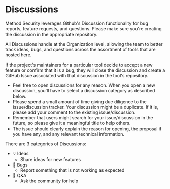 # Discussions

Method Security leverages Github's Discussion functionality for bug reports, feature requests, and questions. Please make sure you're creating the discussion in the appropriate repository.

All Discussions handle at the Organization level, allowing the team to better track ideas, bugs, and questions across the assortment of tools that are hosted here.

If the project's maintainers for a particular tool decide to accept a new feature or confirm that it is a bug, they will close the discussion and create a GitHub Issue associated with that discussion in the tool's repository.

-   Feel free to open discussions for any reason. When you open a new discussion, you'll have to select a discussion category as described below.
-   Please spend a small amount of time giving due diligence to the issue/discussion tracker. Your discussion might be a duplicate. If it is, please add your comment to the existing issue/discussion.
-   Remember that users might search for your issue/discussion in the future, so please give it a meaningful title to help others.
-   The issue should clearly explain the reason for opening, the proposal if you have any, and any relevant technical information.

There are 3 categories of Discussions:

-   💡 Ideas
    -   Share ideas for new features
-   🐛 Bugs
    -   Report something that is not working as expected
-   🙏 Q&A
    -   Ask the community for help
